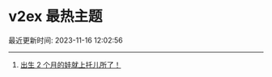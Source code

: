 # v2ex 最热主题

最近更新时间: 2023-11-16 12:02:56

--- 
1. [出生 2 个月的娃就上托儿所了！](https://www.v2ex.com/t/992301) 
